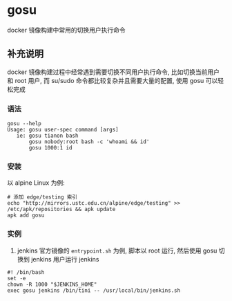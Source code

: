 gosu
===

docker 镜像构建中常用的切换用户执行命令

## 补充说明

docker 镜像构建过程中经常遇到需要切换不同用户执行命令, 比如切换当前用户和 root 用户, 而 su/sudo 命令都比较复杂并且需要大量的配置, 使用 gosu 可以轻松完成

### 语法

```
gosu --help
Usage: gosu user-spec command [args]
   ie: gosu tianon bash
       gosu nobody:root bash -c 'whoami && id'
       gosu 1000:1 id
```

### 安装

以 alpine Linux 为例:

```
# 添加 edge/testing 索引
echo "http://mirrors.ustc.edu.cn/alpine/edge/testing" >> /etc/apk/repositories && apk update
apk add gosu
```

### 实例

1. jenkins 官方镜像的 `entrypoint.sh` 为例, 脚本以 root 运行, 然后使用 gosu 切换到 jenkins 用户运行 jenkins

```
#! /bin/bash
set -e
chown -R 1000 "$JENKINS_HOME"
exec gosu jenkins /bin/tini -- /usr/local/bin/jenkins.sh
```